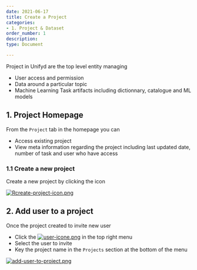 ```yaml
---
date: 2021-06-17
title: Create a Project
categories:
- 1. Project & Dataset
order_number: 1
description:
type: Document

---
```



Project in Unifyd are the top level entity managing
* User access and permission
* Data around a particular topic
* Machine Learning Task artifacts including dictionnary, catalogue and ML models

## 1. Project Homepage

From the `Project` tab in the homepage you can
* Access existing project
* View meta information regarding the project including last updated date, number of task and user who have access

### 1.1 Create a new project 

Create a new project by clicking the icon

[![Rcreate-project-icon.png](/user-documentation/images/create-project-icon.png)](/user-documentation/images/create-project-icon.png)

## 2. Add user to a project 

Once the project created to invite new user
* Click the [![user-icone.png](/user-documentation/images/user-icone.png)](/user-documentation/images/user-icone.png) in the top right menu
* Select the user to invite
* Key the project name in the `Projects` section at the bottom of the menu

[![add-user-to-project.png](/user-documentation/images/add-user-to-project.png)](/user-documentation/images/add-user-to-project.png) 

